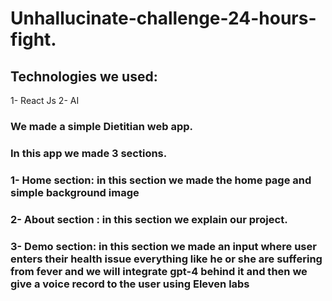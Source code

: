 # Unhallucinate-challenge-24-hours-fight.
## Technologies we used: 
1- React Js
2- AI

### We made a simple Dietitian web app.

### In this app we made 3 sections.

### 1- Home section: in this section we made the home page and simple background image 
### 2- About section : in this section we explain our project.
### 3- Demo section: in this section we made an input where user enters their health issue everything like he or she are suffering from fever and we will integrate gpt-4 behind it and then we give a voice record to the user using Eleven labs
